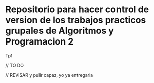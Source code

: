 # Repositorio para hacer control de version de los trabajos practicos grupales de Algoritmos y Programacion 2



Tp1


// TO DO

// REVISAR y pulir capaz, yo ya entregaria
